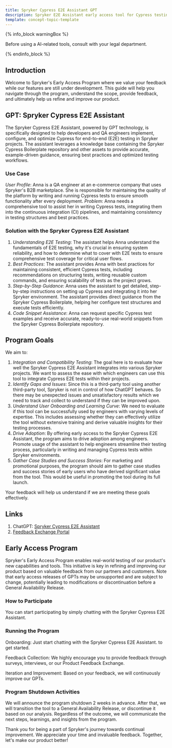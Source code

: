 ```yaml
---
title: Spryker Cypress E2E Assistant GPT
description: Spryker E2E Assistant early access tool for Cypress testing with GPT support
template: concept-topic-template
---
```


{% info_block warningBox %}

Before using a AI-related tools, consult with your legal department.

{% endinfo_block %}

## Introduction

Welcome to Spryker's Early Access Program where we value your feedback while our features are still under development. This guide will help you navigate through the program, understand the scope, provide feedback, and ultimately help us refine and improve our product.

## GPT: Spryker Cypress E2E Assistant

The Spryker Cypress E2E Assistant, powered by GPT technology, is specifically designed to help developers and QA engineers implement, configure, and optimize Cypress for end-to-end (E2E) testing in Spryker projects. The assistant leverages a knowledge base containing the Spryker Cypress Boilerplate repository and other assets to provide accurate, example-driven guidance, ensuring best practices and optimized testing workflows.

### Use Case

*User Profile*: Anna is a QA engineer at an e-commerce company that uses Spryker's B2B marketplace. She is responsible for maintaining the quality of the platform by writing and running Cypress tests to ensure smooth functionality after every deployment.
*Problem*: Anna needs a comprehensive tool to assist her in writing Cypress tests, integrating them into the continuous integration (CI) pipelines, and maintaining consistency in testing structures and best practices.

### Solution with the Spryker Cypress E2E Assistant

1. *Understanding E2E Testing*: The assistant helps Anna understand the fundamentals of E2E testing, why it's crucial in ensuring system reliability, and how to determine what to cover with E2E tests to ensure comprehensive test coverage for critical user flows.
2. *Best Practices*: The assistant provides Anna with best practices for maintaining consistent, efficient Cypress tests, including recommendations on structuring tests, writing reusable custom commands, and ensuring scalability of tests as the project grows.
3. *Step-by-Step Guidance*: Anna uses the assistant to get detailed, step-by-step instructions on setting up Cypress and integrating it into her Spryker environment. The assistant provides direct guidance from the Spryker Cypress Boilerplate, helping her configure test structures and execute tests efficiently.
4. *Code Snippet Assistance*: Anna can request specific Cypress test examples and receive accurate, ready-to-use real-world snippets from the Spryker Cypress Boilerplate repository.

## Program Goals

We aim to:
1. *Integration and Compatibility Testing*: The goal here is to evaluate how well the Spryker Cypress E2E Assistant integrates into various Spryker projects. We want to assess the ease with which engineers can use this tool to integrate Cypress E2E tests within their projects.
2. *Identify Gaps and Issues*: Since this is a third-party tool using another third-party tool, Spryker is not in control of how ChatGPT behaves. So there may be unexpected issues and unsatisfactory results which we need to track and collect to understand if they can be improved upon.
3. *Understand User Onboarding and Learning Curve*: We need to evaluate if this tool can be successfully used by engineers with varying levels of expertise. This includes assessing whether they can effectively utilize the tool without extensive training and derive valuable insights for their testing processes.
4. *Drive Adoption*: By offering early access to the Spryker Cypress E2E Assistant, the program aims to drive adoption among engineers. Promote usage of the assistant to help engineers streamline their testing process, particularly in writing and managing Cypress tests within Spryker environments.
5. *Gather Case Studies and Success Stories*: For marketing and promotional purposes, the program should aim to gather case studies and success stories of early users who have derived significant value from the tool. This would be useful in promoting the tool during its full launch.

Your feedback will help us understand if we are meeting these goals effectively.

## Links

1. ChatGPT: [Spryker Cypress E2E Assistant](https://chatgpt.com/g/g-HjJgGK8gl-spryker-cypress-e2e-assistant)
2. [Feedback Exchange Portal](https://portal.productboard.com/spryker/2-feedback-exchange)

## Early Access Program

Spryker's Early Access Program enables real-world testing of our product's new capabilities and tools. This initiative is key in refining and improving our product based on valuable feedback from our partners and customers. Note that early access releases of GPTs may be unsupported and are subject to change, potentially leading to modifications or discontinuation before a General Availability Release.

### How to Participate

You can start participating by simply chatting with the Spryker Cypress E2E Assistant.

### Running the Program

Onboarding: Just start chatting with the Spryker Cypress E2E Assistant. to get started.

Feedback Collection: We highly encourage you to provide feedback through surveys, interviews, or our Product Feedback Exchange.

Iteration and Improvement: Based on your feedback, we will continuously improve our GPTs.

### Program Shutdown Activities

We will announce the program shutdown 2 weeks in advance. After that, we will transition the tool to a General Availability Release, or discontinue it based on our analysis. Regardless of the outcome, we will communicate the next steps, learnings, and insights from the program.

Thank you for being a part of Spryker's journey towards continual improvement. We appreciate your time and invaluable feedback. Together, let's make our product better!